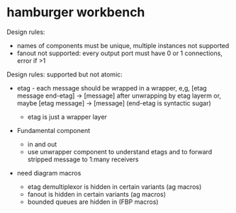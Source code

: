 # hamburger workbench

Design rules:
- names of components must be unique, multiple instances not supported
- fanout not supported: every output port must have 0 or 1 connections, error if >1

Design rules:
supported but not atomic:
- etag - each message should be wrapped in a wrapper, e,g, [etag message end-etag] -> [message] after unwrapping by etag layerm or, maybe [etag message] -> [message] (end-etag is syntactic sugar)
  - etag is just a wrapper layer

- Fundamental component
  - in and out
  - use unwrapper component to understand etags and to forward stripped message to 1:many receivers
  
  
- need diagram macros
  - etag demultiplexor is hidden in certain variants (ag macros)
  - fanout is hidden in certain variants (ag macros)
  - bounded queues are hidden in (FBP macros)
